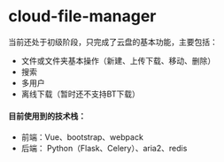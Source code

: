 # cloud-file-manager
当前还处于初级阶段，只完成了云盘的基本功能，主要包括：
- 文件或文件夹基本操作（新建、上传下载、移动、删除）
- 搜索
- 多用户
- 离线下载（暂时还不支持BT下载）

#### 目前使用到的技术栈：
- 前端：Vue、bootstrap、webpack
- 后端： Python（Flask、Celery）、aria2、redis

